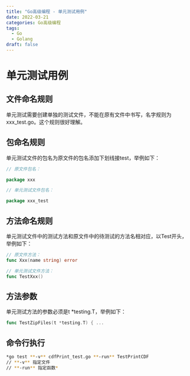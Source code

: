 ```yaml
---
title: "Go高级编程 - 单元测试用例"
date: 2022-03-21
categories: Go高级编程
tags: 
  - Go
  - Golang
draft: false
---
```


# 单元测试用例

## **文件命名规则**

单元测试需要创建单独的测试文件，不能在原有文件中书写，名字规则为 xxx_test.go。这个规则很好理解。

## **包命名规则**

单元测试文件的包名为原文件的包名添加下划线接test，举例如下：

```go
// 原文件包名：

package xxx

// 单元测试文件包名：

package xxx_test
```

## **方法命名规则**

单元测试文件中的测试方法和原文件中的待测试的方法名相对应，以Test开头，举例如下：

```go
// 原文件方法：
func Xxx(name string) error

// 单元测试文件方法：
func TestXxx()
```

## **方法参数**

单元测试方法的参数必须是t *testing.T，举例如下：

```go
func TestZipFiles(t *testing.T) { ...
```

## 命令行执行

```bash
*go test **-v** cdfPrint_test.go **-run** TestPrintCDF
// **-v** 指定文件
// **-run** 指定函数*
```
